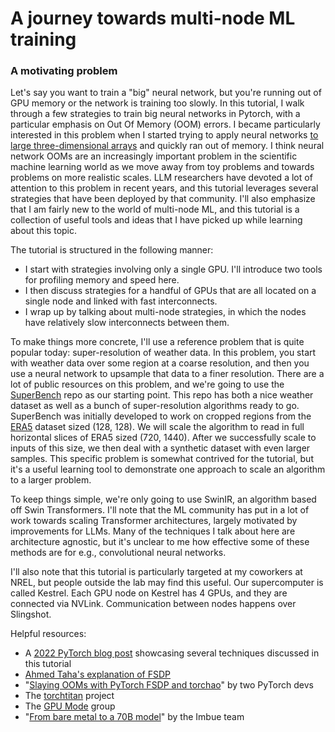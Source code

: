 # A journey towards multi-node ML training
### A motivating problem
Let's say you want to train a "big" neural network, but you're running out of GPU memory or the network is training too slowly. In this tutorial, I walk through a few strategies to train big neural networks in Pytorch, with a particular emphasis on Out Of Memory (OOM) errors. I became particularly interested in this problem when I started trying to apply neural networks [to large three-dimensional arrays](https://onlinelibrary.wiley.com/doi/full/10.1002/we.70020) and quickly ran out of memory. I think neural network OOMs are an increasingly important problem in the scientific machine learning world as we move away from toy problems and towards problems on more realistic scales. LLM researchers have devoted a lot of attention to this problem in recent years, and this tutorial leverages several strategies that have been deployed by that community. I'll also emphasize that I am fairly new to the world of multi-node ML, and this tutorial is a collection of useful tools and ideas that I have picked up while learning about this topic. 

The tutorial is structured in the following manner: 
* I start with strategies involving only a single GPU. I'll introduce two tools for profiling memory and speed here.
* I then discuss strategies for a handful of GPUs that are all located on a single node and linked with fast interconnects.
* I wrap up by talking about multi-node strategies, in which the nodes have relatively slow interconnects between them.

To make things more concrete, I'll use a reference problem that is quite popular today: super-resolution of weather data. In this problem, you start with weather data over some region at a coarse resolution, and then you use a neural network to upsample that data to a finer resolution. There are a lot of public resources on this problem, and we're going to use the [SuperBench](https://github.com/erichson/SuperBench) repo as our starting point. This repo has both a nice weather dataset as well as a bunch of super-resolution algorithms ready to go. SuperBench was initially developed to work on cropped regions from the [ERA5](https://www.ecmwf.int/en/forecasts/dataset/ecmwf-reanalysis-v5) dataset sized (128, 128). We will scale the algorithm to read in full horizontal slices of ERA5 sized (720, 1440). After we successfully scale to inputs of this size, we then deal with a synthetic dataset with even larger samples. This specific problem is somewhat contrived for the tutorial, but it's a useful learning tool to demonstrate one approach to scale an algorithm to a larger problem.

To keep things simple, we're only going to use SwinIR, an algorithm based off Swin Transformers. I'll note that the ML community has put in a lot of work towards scaling Transformer architectures, largely motivated by improvements for LLMs. Many of the techniques I talk about here are architecture agnostic, but it's unclear to me how effective some of these methods are for e.g., convolutional neural networks.

I'll also note that this tutorial is particularly targeted at my coworkers at NREL, but people outside the lab may find this useful. Our supercomputer is called Kestrel. Each GPU node on Kestrel has 4 GPUs, and they are connected via NVLink. Communication between nodes happens over Slingshot.

Helpful resources:
* A [2022 PyTorch blog post](https://medium.com/pytorch/pytorch-data-parallel-best-practices-on-google-cloud-6c8da2be180d) showcasing several techniques discussed in this tutorial
* [Ahmed Taha's explanation of FSDP](https://www.youtube.com/watch?v=By_O0k102PY)
* "[Slaying OOMs with PyTorch FSDP and torchao](https://www.youtube.com/watch?v=UvRl4ansfCg)" by two PyTorch devs
* The [torchtitan](https://github.com/pytorch/torchtitan) project
* The [GPU Mode](https://www.youtube.com/@GPUMODE/videos) group
* "[From bare metal to a 70B model](https://imbue.com/research/70b-infrastructure/)" by the Imbue team

